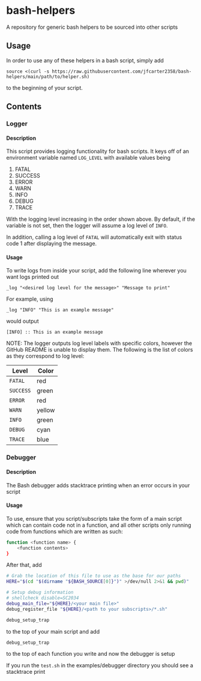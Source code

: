 # bash-helpers
A repository for generic bash helpers to be sourced into other scripts

## Usage
In order to use any of these helpers in a bash script, simply add
```
source <(curl -s https://raw.githubusercontent.com/jfcarter2358/bash-helpers/main/path/to/helper.sh)
```
to the beginning of your script.

## Contents
### Logger

#### Description

This script provides logging functionality for bash scripts. It keys off of an environment variable named `LOG_LEVEL` with available values being
1. FATAL
2. SUCCESS
3. ERROR
4. WARN
5. INFO
6. DEBUG
7. TRACE

With the logging level increasing in the order shown above. By default, if the variable is not set, then the logger will assume a log level of `INFO`.

In addition, calling a log level of `FATAL` will automatically exit with status code 1 after displaying the message.

#### Usage

To write logs from inside your script, add the following line wherever you want logs printed out
```
_log "<desired log level for the message>" "Message to print"
```

For example, using
```
_log "INFO" "This is an example message"
```

would output
```shell
[INFO] :: This is an example message
```

NOTE: The logger outputs log level labels with specific colors, however the GitHub README is unable to display them. The following is the list of colors as they correspond to log level:

| Level     | Color  |
| --------- | ------ |
| `FATAL`   | red    |
| `SUCCESS` | green  |
| `ERROR`   | red    |
| `WARN`    | yellow |
| `INFO`    | green  |
| `DEBUG`   | cyan   |
| `TRACE`   | blue   |

### Debugger
#### Description

The Bash debugger adds stacktrace printing when an error occurs in your script

#### Usage

To use, ensure that you script/subscripts take the form of a main script which can contain code not in a function, and all other scripts only running code from functions which are written as such:

```bash
function <function name> {
    <function contents>
}
```

After that, add

```bash
# Grab the location of this file to use as the base for our paths
HERE="$(cd "$(dirname "${BASH_SOURCE[0]}")" >/dev/null 2>&1 && pwd)"

# Setup debug information
# shellcheck disable=SC2034
debug_main_file="${HERE}/<your main file>"
debug_register_file "${HERE}/<path to your subscripts>/*.sh"

debug_setup_trap
```

to the top of your main script and add

```bash
debug_setup_trap
```

to the top of each function you write and now the debugger is setup

If you run the `test.sh` in the examples/debugger directory you should see a stacktrace print
